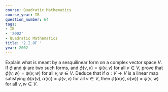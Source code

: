 ```yaml
---
course: Quadratic Mathematics
course_year: IB
question_number: 64
tags:
- IB
- '2002'
- Quadratic Mathematics
title: '2.I.8F '
year: 2002
---
```



Explain what is meant by a sesquilinear form on a complex vector space $V$. If $\phi$ and $\psi$ are two such forms, and $\phi(v, v)=\psi(v, v)$ for all $v \in V$, prove that $\phi(v, w)=\psi(v, w)$ for all $v, w \in V$. Deduce that if $\alpha: V \rightarrow V$ is a linear map satisfying $\phi(\alpha(v), \alpha(v))=\phi(v, v)$ for all $v \in V$, then $\phi(\alpha(v), \alpha(w))=\phi(v, w)$ for all $v, w \in V$.
